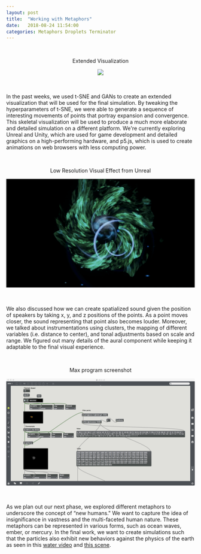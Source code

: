 ```yaml
---
layout: post
title:  "Working with Metaphors"
date:   2018-08-24 11:54:00
categories: Metaphors Droplets Terminator
---
```


<br/>
<p align="center"> 
 Extended Visualization
</p>
<p align="center"> 
  <img src="/assets/images/longtsne.gif">
</p>
<br/>

In the past weeks, we used t-SNE and GANs to create an extended visualization that will be used for the final simulation. By tweaking the hyperparameters of t-SNE, we were able to generate a sequence of interesting movements of points that portray expansion and convergence. This skeletal visualization will be used to produce a much more elaborate and detailed simulation on a different platform. We're currently exploring Unreal and Unity, which are used for game development and detailed graphics on a high-performing hardware, and p5.js, which is used to create animations on web browsers with less computing power. 

<br/>
<p align="center"> 
 Low Resolution Visual Effect from Unreal
</p>
<p align="center"> 
  <img src="/assets/images/unreal.gif">
</p>
<br/>

We also discussed how we can create spatialized sound given the position of speakers by taking x, y, and z positions of the points. As a point moves closer, the sound representing that point also becomes louder. Moreover, we talked about instrumentations using clusters, the mapping of different variables (i.e. distance to center), and tonal adjustments based on scale and range. We figured out many details of the aural component while keeping it adaptable to the final visual experience.

<br/>
<p align="center"> 
 Max program screenshot
</p>
<p align="center"> 
  <img src="/assets/images/max-tsne.png">
</p>
<br/>

As we plan out our next phase, we explored different metaphors to underscore the concept of “new humans." We want to capture the idea of insignificance in vastness and the multi-faceted human nature. These metaphors can be represented in various forms, such as ocean waves, ember, or mercury. In the final work, we want to create simulations such that the particles also exhibit new behaviors against the physics of the earth as seen in this [water video](https://www.youtube.com/watch?v=U0Wqw1rIs6A) and [this scene](https://www.youtube.com/watch?v=Aq5ydeWWr4A). 
